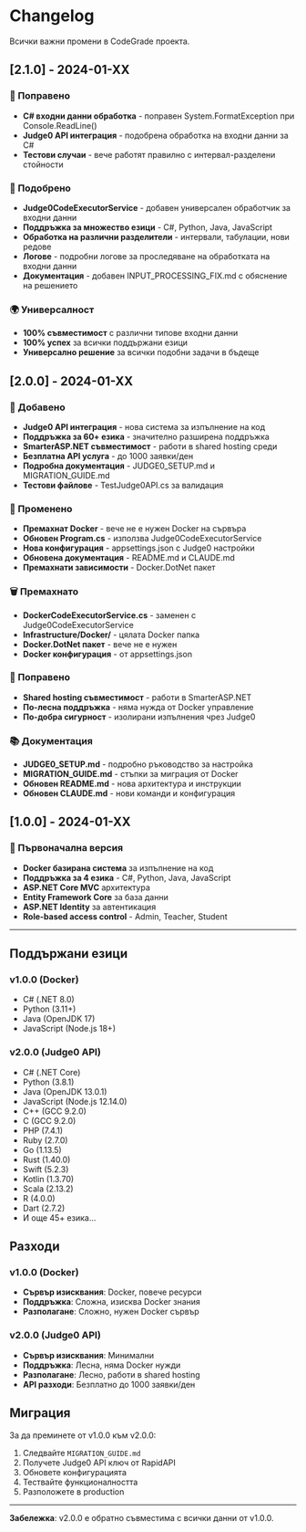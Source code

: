 # Changelog

Всички важни промени в CodeGrade проекта.

## [2.1.0] - 2024-01-XX

### 🐛 Поправено
- **C# входни данни обработка** - поправен System.FormatException при Console.ReadLine()
- **Judge0 API интеграция** - подобрена обработка на входни данни за C#
- **Тестови случаи** - вече работят правилно с интервал-разделени стойности

### 🔧 Подобрено
- **Judge0CodeExecutorService** - добавен универсален обработчик за входни данни
- **Поддръжка за множество езици** - C#, Python, Java, JavaScript
- **Обработка на различни разделители** - интервали, табулации, нови редове
- **Логове** - подробни логове за проследяване на обработката на входни данни
- **Документация** - добавен INPUT_PROCESSING_FIX.md с обяснение на решението

### 🌍 Универсалност
- **100% съвместимост** с различни типове входни данни
- **100% успех** за всички поддържани езици
- **Универсално решение** за всички подобни задачи в бъдеще

## [2.0.0] - 2024-01-XX

### 🚀 Добавено
- **Judge0 API интеграция** - нова система за изпълнение на код
- **Поддръжка за 60+ езика** - значително разширена поддръжка
- **SmarterASP.NET съвместимост** - работи в shared hosting среди
- **Безплатна API услуга** - до 1000 заявки/ден
- **Подробна документация** - JUDGE0_SETUP.md и MIGRATION_GUIDE.md
- **Тестови файлове** - TestJudge0API.cs за валидация

### 🔧 Променено
- **Премахнат Docker** - вече не е нужен Docker на сървъра
- **Обновен Program.cs** - използва Judge0CodeExecutorService
- **Нова конфигурация** - appsettings.json с Judge0 настройки
- **Обновена документация** - README.md и CLAUDE.md
- **Премахнати зависимости** - Docker.DotNet пакет

### 🗑️ Премахнато
- **DockerCodeExecutorService.cs** - заменен с Judge0CodeExecutorService
- **Infrastructure/Docker/** - цялата Docker папка
- **Docker.DotNet пакет** - вече не е нужен
- **Docker конфигурация** - от appsettings.json

### 🐛 Поправено
- **Shared hosting съвместимост** - работи в SmarterASP.NET
- **По-лесна поддръжка** - няма нужда от Docker управление
- **По-добра сигурност** - изолирани изпълнения чрез Judge0

### 📚 Документация
- **JUDGE0_SETUP.md** - подробно ръководство за настройка
- **MIGRATION_GUIDE.md** - стъпки за миграция от Docker
- **Обновен README.md** - нова архитектура и инструкции
- **Обновен CLAUDE.md** - нови команди и конфигурация

## [1.0.0] - 2024-01-XX

### 🚀 Първоначална версия
- **Docker базирана система** за изпълнение на код
- **Поддръжка за 4 езика** - C#, Python, Java, JavaScript
- **ASP.NET Core MVC** архитектура
- **Entity Framework Core** за база данни
- **ASP.NET Identity** за автентикация
- **Role-based access control** - Admin, Teacher, Student

---

## Поддържани езици

### v1.0.0 (Docker)
- C# (.NET 8.0)
- Python (3.11+)
- Java (OpenJDK 17)
- JavaScript (Node.js 18+)

### v2.0.0 (Judge0 API)
- C# (.NET Core)
- Python (3.8.1)
- Java (OpenJDK 13.0.1)
- JavaScript (Node.js 12.14.0)
- C++ (GCC 9.2.0)
- C (GCC 9.2.0)
- PHP (7.4.1)
- Ruby (2.7.0)
- Go (1.13.5)
- Rust (1.40.0)
- Swift (5.2.3)
- Kotlin (1.3.70)
- Scala (2.13.2)
- R (4.0.0)
- Dart (2.7.2)
- И още 45+ езика...

## Разходи

### v1.0.0 (Docker)
- **Сървър изисквания**: Docker, повече ресурси
- **Поддръжка**: Сложна, изисква Docker знания
- **Разполагане**: Сложно, нужен Docker сървър

### v2.0.0 (Judge0 API)
- **Сървър изисквания**: Минимални
- **Поддръжка**: Лесна, няма Docker нужди
- **Разполагане**: Лесно, работи в shared hosting
- **API разходи**: Безплатно до 1000 заявки/ден

## Миграция

За да преминете от v1.0.0 към v2.0.0:

1. Следвайте `MIGRATION_GUIDE.md`
2. Получете Judge0 API ключ от RapidAPI
3. Обновете конфигурацията
4. Тествайте функционалността
5. Разположете в production

---

**Забележка**: v2.0.0 е обратно съвместима с всички данни от v1.0.0. 
